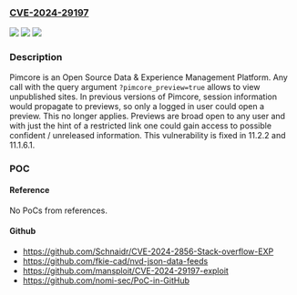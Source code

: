 ### [CVE-2024-29197](https://cve.mitre.org/cgi-bin/cvename.cgi?name=CVE-2024-29197)
![](https://img.shields.io/static/v1?label=Product&message=pimcore&color=blue)
![](https://img.shields.io/static/v1?label=Version&message=%3D%20%3E%3D%2011.0.0%2C%20%3C%2011.1.6.1%20&color=brighgreen)
![](https://img.shields.io/static/v1?label=Vulnerability&message=CWE-200%3A%20Exposure%20of%20Sensitive%20Information%20to%20an%20Unauthorized%20Actor&color=brighgreen)

### Description

Pimcore is an Open Source Data & Experience Management Platform. Any call with the query argument `?pimcore_preview=true` allows to view unpublished sites. In previous versions of Pimcore, session information would propagate to previews, so only a logged in user could open a preview. This no longer applies. Previews are broad open to any user and with just the hint of a restricted link one could gain access to possible confident / unreleased information. This vulnerability is fixed in 11.2.2 and 11.1.6.1.

### POC

#### Reference
No PoCs from references.

#### Github
- https://github.com/Schnaidr/CVE-2024-2856-Stack-overflow-EXP
- https://github.com/fkie-cad/nvd-json-data-feeds
- https://github.com/mansploit/CVE-2024-29197-exploit
- https://github.com/nomi-sec/PoC-in-GitHub

